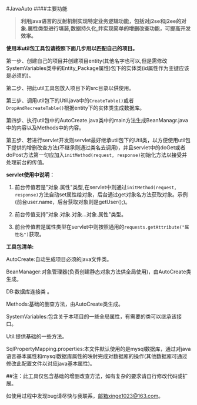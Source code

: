 #JavaAuto
####主要功能
> **利用java语言的反射机制实现特定业务逻辑功能，包括对j2se和j2ee的对象.属性类型进行填装,数据持久化,并实现简单的增删改查功能，可提高开发效率。**

**使用本util包工具包请按照下面几步用以匹配自己的项目。**

第一步、创建自己的项目并创建项目entity(其他名字也可以,但是需修改SystemVariables类中的Entity_Package属性)包下的实体类(id属性作为主键应该是必须的)。

第二步、把此util工具包放入项目下的src目录以供使用。

第三步、调用util包下的Util.java中的`CreateTable()`或者`DropAndRecreateTable()`根据entity下的实体类生成数据库。

第四步、执行util包中的AutoCreate.java类中的main方法生成BeanManagr.java中的内容以及Methods中的内容。

第五步、若进行servlet开发则servlet最好继承util包下的Util类，以方便使用util包下提供的增删改查方法(不继承则通过类名去调用)，并且servlet中的doGet或者doPost方法第一句应加入`initMethod(request, response)`初始化方法以接受并处理前台的传值。

**servlet使用中说明：**

1. 前台传值若是"对象.属性"类型,在servlet中则通过`initMethod(request, response)`方法自动set属性给对象，后台通过get对象名方法获取对象。示例(前台user.name，后台获取对象则是getUser();)。

2. 前台传值支持"对象.对象.对象...对象.属性"类型。

3. 前台传值若是属性类型在servlet中则按照通用的`requests.getAttribute("属性名")`获取。

**工具包清单:**

AutoCreate:自动生成项目必须的java文件类。

BeanManager:对象管理器(负责创建静态对象方法供全局使用)，由AutoCreate类生成。

DB:数据库连接类 。

Methods:基础的删查方法，由AutoCreate类生成。

SystemVariables:包含关于本项目的一些全局属性，有需要的类可以继承该接口。

Util:提供基础的一些方法。

SqlPropertyMapping.properties:本文件默认使用的是mysql数据库，通过对java语言基本属性和mysql数据库属性的映射完成对数据库的操作(其他数据库可通过修改此配置文件以对应java基本属性)。

##注：此工具仅包含基础的增删改查方法，如有复杂的要求请自行修改代码或扩展。

如使用过程中发现bug请尽快与我联系，邮箱xinge1023@163.com。
